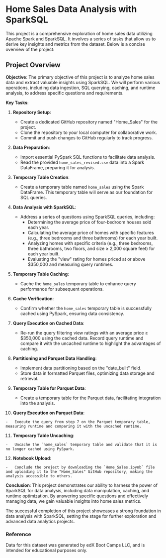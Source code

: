 
# Home Sales Data Analysis with SparkSQL

This project is a comprehensive exploration of home sales data utilizing Apache Spark and SparkSQL. It involves a series of tasks that allow us to derive key insights and metrics from the dataset. Below is a concise overview of the project:

## Project Overview

**Objective**: The primary objective of this project is to analyze home sales data and extract valuable insights using SparkSQL. We will perform various operations, including data ingestion, SQL querying, caching, and runtime analysis, to address specific questions and requirements.

**Key Tasks**:

1.  **Repository Setup**:
    
    -   Create a dedicated GitHub repository named "Home_Sales" for the project.
    -   Clone the repository to your local computer for collaborative work.
    -   Commit and push changes to GitHub regularly to track progress.
2.  **Data Preparation**:
    
    -   Import essential PySpark SQL functions to facilitate data analysis.
    -   Read the provided `home_sales_revised.csv` data into a Spark DataFrame, preparing it for analysis.
3.  **Temporary Table Creation**:
    
    -   Create a temporary table named `home_sales` using the Spark DataFrame. This temporary table will serve as our foundation for SQL queries.
4.  **Data Analysis with SparkSQL**:
    
    -   Address a series of questions using SparkSQL queries, including:
        -   Determining the average price of four-bedroom houses sold each year.
        -   Calculating the average price of homes with specific features (e.g., three bedrooms and three bathrooms) for each year built.
        -   Analyzing homes with specific criteria (e.g., three bedrooms, three bathrooms, two floors, and size ≥ 2,000 square feet) for each year built.
        -   Evaluating the "view" rating for homes priced at or above $350,000 and measuring query runtimes.
5.  **Temporary Table Caching**:
    
    -   Cache the `home_sales` temporary table to enhance query performance for subsequent operations.
6.  **Cache Verification**:
    
    -   Confirm whether the `home_sales` temporary table is successfully cached using PySpark, ensuring data consistency.
7.  **Query Execution on Cached Data**:
    
    -   Re-run the query filtering view ratings with an average price ≥ $350,000 using the cached data. Record query runtime and compare it with the uncached runtime to highlight the advantages of caching.
8.  **Partitioning and Parquet Data Handling**:
    
    -   Implement data partitioning based on the "date_built" field.
    -   Store data in formatted Parquet files, optimizing data storage and retrieval.
9.  **Temporary Table for Parquet Data**:
    
    -   Create a temporary table for the Parquet data, facilitating integration into the analysis.
10.  **Query Execution on Parquet Data**:
    
    -   Execute the query from step 7 on the Parquet temporary table, measuring runtime and comparing it with the uncached runtime.
11.  **Temporary Table Uncaching**:
    
    -   Uncache the `home_sales` temporary table and validate that it is no longer cached using PySpark.
12.  **Notebook Upload**:
    
    -   Conclude the project by downloading the `Home_Sales.ipynb` file and uploading it to the "Home_Sales" GitHub repository, making the analysis accessible to others.

**Conclusion**: This project demonstrates our ability to harness the power of SparkSQL for data analysis, including data manipulation, caching, and runtime optimization. By answering specific questions and effectively managing data, we gain valuable insights into home sales metrics.

The successful completion of this project showcases a strong foundation in data analysis with SparkSQL, setting the stage for further exploration and advanced data analytics projects.

### Reference
Data for this dataset was generated by edX Boot Camps LLC, and is intended for educational purposes only.
